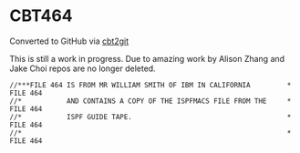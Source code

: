 # CBT464
Converted to GitHub via [cbt2git](https://github.com/wizardofzos/cbt2git)

This is still a work in progress. 
Due to amazing work by Alison Zhang and Jake Choi repos are no longer deleted.

```
//***FILE 464 IS FROM MR WILLIAM SMITH OF IBM IN CALIFORNIA         *   FILE 464
//*           AND CONTAINS A COPY OF THE ISPFMACS FILE FROM THE     *   FILE 464
//*           ISPF GUIDE TAPE.                                      *   FILE 464
//*                                                                 *   FILE 464
```

